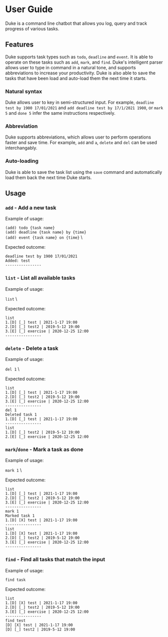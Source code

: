 # User Guide

Duke is a command line chatbot that allows you log, query and track progress of various tasks.

## Features 

Duke supports task types such as `todo`, `deadline` and `event`. It is able to operate on these tasks 
such as `add`, `mark`, and `find`. Duke's intelligent parser allows user to type in command in a natural 
tone, and supports abbreviations to increase your productivity. Duke is also able to save the tasks that 
have been load and auto-load them the next time it starts.

### Natural syntax

Duke allows user to key in semi-structured input. For example, `deadline test by 1900 17/01/2021` and
`add deadline test by 17/1/2021 1900`, or `mark 5` and `done 5` infer the same instructions respectively.

### Abbreviation

Duke supports abbreviations, which allows user to perform operations faster and save time. For example,
`add` and `a`, `delete` and `del` can be used interchangably.

### Auto-loading

Duke is able to save the task list using the `save` command and automatically load them back the next time 
Duke starts.

## Usage

### `add` - Add a new task

Example of usage: 

`(add) todo {task name}` \
`(add) deadline {task name} by {time}` \
`(add) event {task name} on {time}` \

Expected outcome:

```
deadline test by 1900 17/01/2021
Added: test
----------------
```


### `list` - List all available tasks

Example of usage: 

`list` \

Expected outcome:

```
list
1.[D] [_] test | 2021-1-17 19:00
2.[D] [_] test2 | 2019-5-12 19:00
3.[E] [_] exercise | 2020-12-25 12:00
----------------
```

### `delete` - Delete a task

Example of usage: 

`del 1` \

Expected outcome:

```
list
1.[D] [_] test | 2021-1-17 19:00
2.[D] [_] test2 | 2019-5-12 19:00
3.[E] [_] exercise | 2020-12-25 12:00
----------------
del 1
Deleted task 1
1.[D] [_] test | 2021-1-17 19:00
----------------
list
1.[D] [_] test2 | 2019-5-12 19:00
2.[E] [_] exercise | 2020-12-25 12:00
```

### `mark`/`done` - Mark a task as done

Example of usage: 

`mark 1` \

Expected outcome:

```
list
1.[D] [_] test | 2021-1-17 19:00
2.[D] [_] test2 | 2019-5-12 19:00
3.[E] [_] exercise | 2020-12-25 12:00
----------------
mark 1
Marked task 1
1.[D] [X] test | 2021-1-17 19:00
----------------
list
1.[D] [X] test | 2021-1-17 19:00
2.[D] [_] test2 | 2019-5-12 19:00
3.[E] [_] exercise | 2020-12-25 12:00
----------------
```

### `find` - Find all tasks that match the input 

Example of usage: 

`find task` 

Expected outcome:

```
list
1.[D] [X] test | 2021-1-17 19:00
2.[D] [_] test2 | 2019-5-12 19:00
3.[E] [_] exercise | 2020-12-25 12:00
----------------
find test
[D] [X] test | 2021-1-17 19:00
[D] [_] test2 | 2019-5-12 19:00
```



